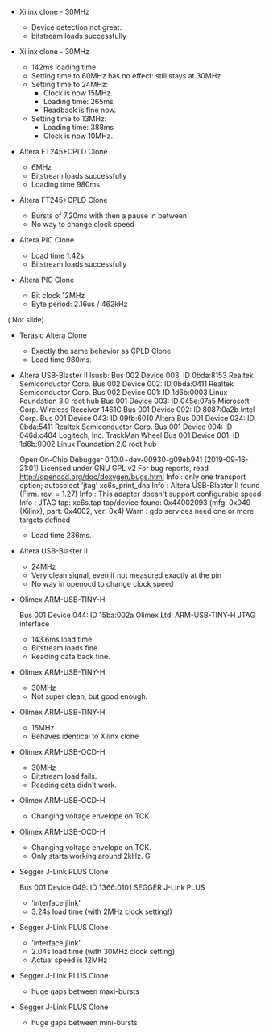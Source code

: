 
* Xilinx clone - 30MHz
    * Device detection not great.
    * bitstream loads successfully
* Xilinx clone - 30MHz
    * 142ms loading time
    * Setting time to 60MHz has no effect: still stays at 30MHz
    * Setting time to 24MHz: 
        * Clock is now 15MHz.
        * Loading time: 265ms
        * Readback is fine now.
    * Setting time to 13MHz:
        * Loading time: 388ms
        * Clock is now 10MHz.

* Altera FT245+CPLD Clone
    * 6MHz
    * Bitstream loads successfully
    * Loading time 980ms

* Altera FT245+CPLD Clone
    * Bursts of 7.20ms with then a pause in between
    * No way to change clock speed

* Altera PIC Clone
    * Load time 1.42s
    * Bitstream loads successfully

* Altera PIC Clone
    * Bit clock 12MHz
    * Byte period: 2.16us / 462kHz


( Not slide)
* Terasic Altera Clone
    * Exactly the same behavior as CPLD Clone.
    * Load time 980ms.
    

* Altera USB-Blaster II
    lsusb:
    Bus 002 Device 003: ID 0bda:8153 Realtek Semiconductor Corp. 
    Bus 002 Device 002: ID 0bda:0411 Realtek Semiconductor Corp. 
    Bus 002 Device 001: ID 1d6b:0003 Linux Foundation 3.0 root hub
    Bus 001 Device 003: ID 045e:07a5 Microsoft Corp. Wireless Receiver 1461C
    Bus 001 Device 002: ID 8087:0a2b Intel Corp. 
    Bus 001 Device 043: ID 09fb:6010 Altera 
    Bus 001 Device 034: ID 0bda:5411 Realtek Semiconductor Corp. 
    Bus 001 Device 004: ID 046d:c404 Logitech, Inc. TrackMan Wheel
    Bus 001 Device 001: ID 1d6b:0002 Linux Foundation 2.0 root hub

    Open On-Chip Debugger 0.10.0+dev-00930-g09eb941 (2019-09-16-21:01)
    Licensed under GNU GPL v2
    For bug reports, read
    	http://openocd.org/doc/doxygen/bugs.html
    Info : only one transport option; autoselect 'jtag'
    xc6s_print_dna
    Info : Altera USB-Blaster II found (Firm. rev. = 1.27)
    Info : This adapter doesn't support configurable speed
    Info : JTAG tap: xc6s.tap tap/device found: 0x44002093 (mfg: 0x049 (Xilinx), part: 0x4002, ver: 0x4)
    Warn : gdb services need one or more targets defined

    
    * Load time 236ms.

* Altera USB-Blaster II

    * 24MHz
    * Very clean signal, even if not measured exactly at the pin
    * No way in openocd to change clock speed

* Olimex ARM-USB-TINY-H

    Bus 001 Device 044: ID 15ba:002a Olimex Ltd. ARM-USB-TINY-H JTAG interface

    * 143.6ms load time.
    * Bitstream loads fine
    * Reading data back fine.

* Olimex ARM-USB-TINY-H

    * 30MHz
    * Not super clean, but good enough.

* Olimex ARM-USB-TINY-H

    * 15MHz
    * Behaves identical to Xilinx clone


* Olimex ARM-USB-OCD-H

    * 30MHz
    * Bitstream load fails.
    * Reading data didn't work.
    

* Olimex ARM-USB-OCD-H

    * Changing voltage envelope on TCK
    

* Olimex ARM-USB-OCD-H

    * Changing voltage envelope on TCK.
    * Only starts working around 2kHz.
    G

* Segger J-Link PLUS Clone

    Bus 001 Device 049: ID 1366:0101 SEGGER J-Link PLUS
    
    * 'interface jlink'
    * 3.24s load time (with 2MHz clock setting!)
    
* Segger J-Link PLUS Clone

    * 'interface jlink'
    * 2.04s load time (with 30MHz clock setting)
    * Actual speed is 12MHz

* Segger J-Link PLUS Clone

    * huge gaps between maxi-bursts

* Segger J-Link PLUS Clone

    * huge gaps between mini-bursts


